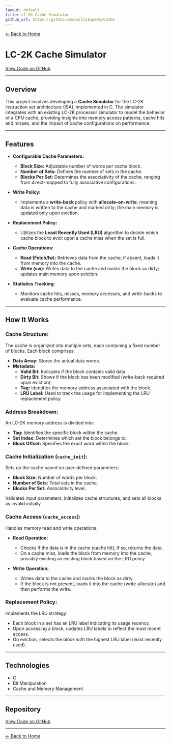 ```yaml
---
layout: default
title: LC-2K Cache Simulator
github_url: https://github.com/will51mps0n/Cache
---
```


[← Back to Home](../index.html)

# LC-2K Cache Simulator  
[View Code on GitHub](https://github.com/will51mps0n/Cache)

---

## Overview

This project involves developing a **Cache Simulator** for the LC-2K instruction set architecture (ISA), implemented in C. The simulator integrates with an existing LC-2K processor simulator to model the behavior of a CPU cache, providing insights into memory access patterns, cache hits and misses, and the impact of cache configurations on performance.

---

## Features

- **Configurable Cache Parameters:**
  - **Block Size:** Adjustable number of words per cache block.
  - **Number of Sets:** Defines the number of sets in the cache.
  - **Blocks Per Set:** Determines the associativity of the cache, ranging from direct-mapped to fully associative configurations.

- **Write Policy:**
  - Implements a **write-back** policy with **allocate-on-write**, meaning data is written to the cache and marked dirty; the main memory is updated only upon eviction.

- **Replacement Policy:**
  - Utilizes the **Least Recently Used (LRU)** algorithm to decide which cache block to evict upon a cache miss when the set is full.

- **Cache Operations:**
  - **Read (Fetch/lw):** Retrieves data from the cache; if absent, loads it from memory into the cache.
  - **Write (sw):** Writes data to the cache and marks the block as dirty; updates main memory upon eviction.

- **Statistics Tracking:**
  - Monitors cache hits, misses, memory accesses, and write-backs to evaluate cache performance.

---

## How It Works

### Cache Structure:

The cache is organized into multiple sets, each containing a fixed number of blocks. Each block comprises:

- **Data Array:** Stores the actual data words.
- **Metadata:**
  - **Valid Bit:** Indicates if the block contains valid data.
  - **Dirty Bit:** Shows if the block has been modified (write-back required upon eviction).
  - **Tag:** Identifies the memory address associated with the block.
  - **LRU Label:** Used to track the usage for implementing the LRU replacement policy.

### Address Breakdown:

An LC-2K memory address is divided into:

- **Tag:** Identifies the specific block within the cache.
- **Set Index:** Determines which set the block belongs to.
- **Block Offset:** Specifies the exact word within the block.

### Cache Initialization (`cache_init`):

Sets up the cache based on user-defined parameters:

- **Block Size:** Number of words per block.
- **Number of Sets:** Total sets in the cache.
- **Blocks Per Set:** Associativity level.

Validates input parameters, initializes cache structures, and sets all blocks as invalid initially.

### Cache Access (`cache_access`):

Handles memory read and write operations:

- **Read Operation:**
  - Checks if the data is in the cache (cache hit); if so, returns the data.
  - On a cache miss, loads the block from memory into the cache, possibly evicting an existing block based on the LRU policy.

- **Write Operation:**
  - Writes data to the cache and marks the block as dirty.
  - If the block is not present, loads it into the cache (write-allocate) and then performs the write.

### Replacement Policy:

Implements the LRU strategy:

- Each block in a set has an LRU label indicating its usage recency.
- Upon accessing a block, updates LRU labels to reflect the most recent access.
- On eviction, selects the block with the highest LRU label (least recently used).

---

## Technologies

- C
- Bit Manipulation
- Cache and Memory Management

---

## Repository
[View Code on GitHub](https://github.com/will51mps0n/Cache)

---

[← Back to Home](../index.html)